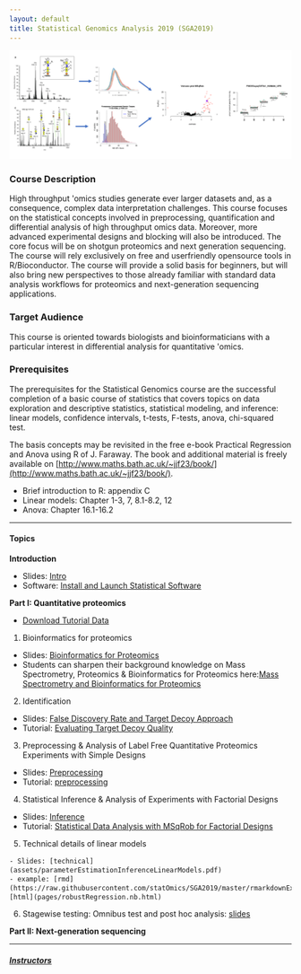 ```yaml
---
layout: default
title: Statistical Genomics Analysis 2019 (SGA2019)
---
```


![IntroFig](./pages/figs/IntroFig.png)

### Course Description
High throughput 'omics studies generate ever larger datasets and, as a consequence, complex data interpretation challenges. This course focuses on the statistical concepts involved in preprocessing, quantification and differential analysis of high throughput omics data. Moreover, more advanced experimental designs and blocking will also be introduced. The core focus will be on shotgun proteomics and next generation sequencing. The course will rely exclusively on free and userfriendly opensource tools in R/Bioconductor. The course will provide a solid basis for beginners, but will also bring new perspectives to those already familiar with standard data analysis workflows for proteomics and next-generation sequencing applications.

### Target Audience
This course is oriented towards biologists and bioinformaticians with a particular interest in differential analysis for quantitative 'omics.

### Prerequisites
The prerequisites for the Statistical Genomics course are the successful completion of a basic course of statistics that covers topics on data exploration and descriptive statistics, statistical modeling, and inference: linear models, confidence intervals, t-tests, F-tests, anova, chi-squared test.

The basis concepts may be revisited in the free e-book Practical Regression and Anova using R of J. Faraway. The book and additional material is freely available on [http://www.maths.bath.ac.uk/~jjf23/book/](http://www.maths.bath.ac.uk/~jjf23/book/).

- Brief introduction to R: appendix C
- Linear models: Chapter 1-3, 7, 8.1-8.2, 12
- Anova: Chapter 16.1-16.2


---

#### Topics

**Introduction**

  - Slides: [Intro](assets/intro.pdf)
  - Software: [Install and Launch Statistical Software](pages/software4stats.md)

**Part I: Quantitative proteomics**

  - [Download Tutorial Data](https://github.com/statOmics/SGA2019/tree/data)


  1. Bioinformatics for proteomics
  - Slides: [Bioinformatics for Proteomics](assets/martens_proteomics_bioinformatics_20190923.pdf)
  - Students can sharpen their background knowledge on Mass Spectrometry, Proteomics & Bioinformatics for Proteomics
 here:[Mass Spectrometry and Bioinformatics for Proteomics](pages/techVideos.md)

  2. Identification
  - Slides:  [False Discovery Rate and Target Decoy Approach](assets/1_Identification_Evaluation_Target_Decoy_Approach.pdf)
  - Tutorial: [Evaluating Target Decoy Quality](pages/Identification.md)  

  3. Preprocessing & Analysis of Label Free Quantitative Proteomics Experiments with Simple Designs
  - Slides: [Preprocessing](assets/2_MSqRob_data_analysisI.pdf)
  - Tutorial: [preprocessing](pages/sdaMsqrobSimple.md)

  4. Statistical Inference & Analysis of Experiments with Factorial Designs
  - Slides: [Inference](assets/2_MSqRob_data_analysisII.pdf)
  - Tutorial: [Statistical Data Analysis with MSqRob for Factorial Designs](pages/sdaMsqrobDesign.md)

  5. Technical details of linear models

    - Slides: [technical](assets/parameterEstimationInferenceLinearModels.pdf)
    - example: [rmd](https://raw.githubusercontent.com/statOmics/SGA2019/master/rmarkdownExamples/robustRegression.Rmd)
    [html](pages/robustRegression.nb.html)

  6. Stagewise testing: Omnibus test and post hoc analysis: [slides](assets/stagewiseTesting.pdf)

**Part II: Next-generation sequencing**

---

##### [Instructors](pages/instructors.md)
